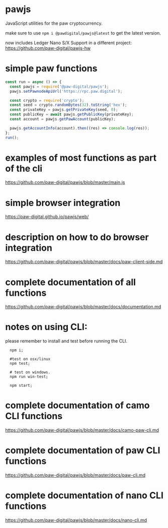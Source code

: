 # pawjs

JavaScript utilities for the paw cryptocurrency.

make sure to use `npm i @pawdigital/pawjs@latest` to get the latest version.

now includes Ledger Nano S/X Support in a different project:
    https://github.com/paw-digital/pawjs-hw

# simple paw functions

```js
const run = async () => {
  const pawjs = require('@paw-digital/pawjs');
  pawjs.setPawnodeApiUrl('https://rpc.paw.digital');

  const crypto = require('crypto');
  const seed = crypto.randomBytes(32).toString('hex');
  const privateKey = pawjs.getPrivateKey(seed, 0);
  const publicKey = await pawjs.getPublicKey(privateKey);
  const account = pawjs.getPawAccount(publicKey);

  pawjs.getAccountInfo(account).then((res) => console.log(res));
};
run();
```

# examples of most functions as part of the cli

  <https://github.com/paw-digital/pawjs/blob/master/main.js>

# simple browser integration

  https://paw-digital.github.io/pawjs/web/

# description on how to do browser integration

  <https://github.com/paw-digital/pawjs/blob/master/docs/paw-client-side.md>

# complete documentation of all functions

  <https://github.com/paw-digital/pawjs/blob/master/docs/documentation.md>

# notes on using CLI:
  please remember to install and test before running the CLI.
```
  npm i;

  #test on osx/linux
  npm test;

  # test on windows.
  npm run win-test;

  npm start;
```

# complete documentation of camo CLI functions

  <https://github.com/paw-digital/pawjs/blob/master/docs/camo-paw-cli.md>

# complete documentation of paw CLI functions

  <https://github.com/paw-digital/pawjs/blob/master/docs/paw-cli.md>

# complete documentation of nano CLI functions

  <https://github.com/paw-digital/pawjs/blob/master/docs/nano-cli.md>
